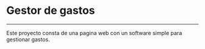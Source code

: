 # Gestor de gastos
---

Este proyecto consta de una pagina web con un software simple para gestionar gastos. 
